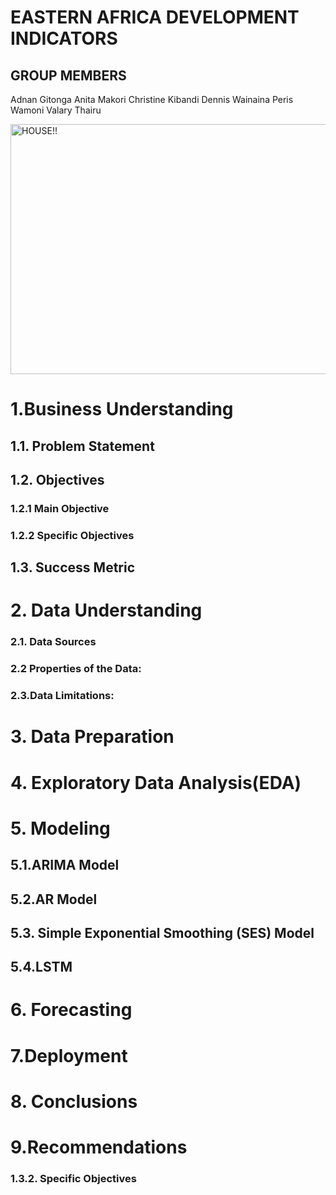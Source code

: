 # EASTERN AFRICA DEVELOPMENT INDICATORS
## GROUP MEMBERS
Adnan Gitonga
Anita Makori
Christine Kibandi
Dennis Wainaina
Peris Wamoni
Valary Thairu


<img src="https://media.istockphoto.com/id/1295289697/photo/go-ahead-and-continuously-improvement-concept-silhouette-man-jump-on-a-cliff-from-past-to.jpg?s=1024x1024&w=is&k=20&c=zZtp2-7x6o0z-xOnA7yKlyEumoqim0cp86_cIYcy788=" alt="HOUSE!!" width="950" height="400">

# 1.Business Understanding
## 1.1. Problem Statement




## 1.2. Objectives
### 1.2.1 Main Objective


### 1.2.2 Specific Objectives







## 1.3. Success Metric



# 2. Data Understanding
### 2.1. Data Sources


### 2.2 Properties of the Data:



### 2.3.Data Limitations:


# 3. Data Preparation



# 4. Exploratory Data Analysis(EDA)



# 5. Modeling
## 5.1.ARIMA Model


## 5.2.AR Model


## 5.3. Simple Exponential Smoothing (SES) Model




## 5.4.LSTM



# 6. Forecasting



# 7.Deployment


# 8. Conclusions

# 9.Recommendations




### 1.3.2. Specific Objectives






